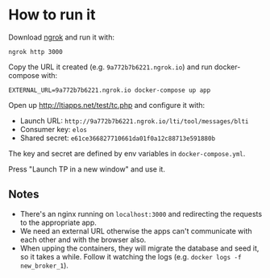 # How to run it

Download [ngrok](https://ngrok.com/) and run it with:

```
ngrok http 3000
```

Copy the URL it created (e.g. `9a772b7b6221.ngrok.io`) and run docker-compose with:


```
EXTERNAL_URL=9a772b7b6221.ngrok.io docker-compose up app
```

Open up http://ltiapps.net/test/tc.php and configure it with:

* Launch URL: `http://9a772b7b6221.ngrok.io/lti/tool/messages/blti`
* Consumer key: `elos`
* Shared secret: `e61ce366827710661da01f0a12c88713e591880b`

The key and secret are defined by env variables in `docker-compose.yml`.

Press "Launch TP in a new window" and use it.

## Notes

* There's an nginx running on `localhost:3000` and redirecting the requests to the appropriate app.
* We need an external URL otherwise the apps can't communicate with each other and with the browser
  also.
* When upping the containers, they will migrate the database and seed it, so it
  takes a while. Follow it watching the logs (e.g. `docker logs -f new_broker_1`).
